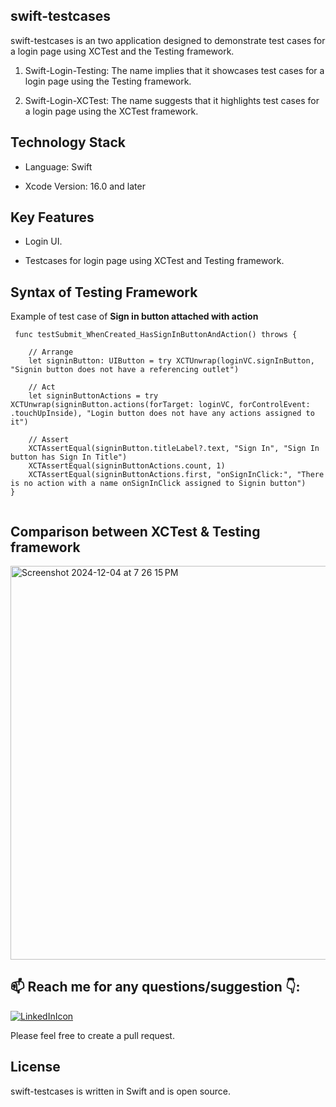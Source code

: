 ## swift-testcases
swift-testcases is an two application designed to demonstrate test cases for a login page using XCTest and the Testing framework.

1. Swift-Login-Testing: The name implies that it showcases test cases for a login page using the Testing framework. 

2. Swift-Login-XCTest: The name suggests that it highlights test cases for a login page using the XCTest framework.

## Technology Stack
- Language: Swift

- Xcode Version: 16.0 and later

## Key Features
- Login UI.

- Testcases for login page using XCTest and Testing framework.

## Syntax of Testing Framework

Example of test case of **Sign in button attached with action**
```
 func testSubmit_WhenCreated_HasSignInButtonAndAction() throws {

    // Arrange
    let signinButton: UIButton = try XCTUnwrap(loginVC.signInButton, "Signin button does not have a referencing outlet")

    // Act
    let signinButtonActions = try XCTUnwrap(signinButton.actions(forTarget: loginVC, forControlEvent: .touchUpInside), "Login button does not have any actions assigned to it")

    // Assert
    XCTAssertEqual(signinButton.titleLabel?.text, "Sign In", "Sign In button has Sign In Title")
    XCTAssertEqual(signinButtonActions.count, 1)
    XCTAssertEqual(signinButtonActions.first, "onSignInClick:", "There is no action with a name onSignInClick assigned to Signin button")
}
    
```

## Comparison between XCTest & Testing framework

<img width="630" alt="Screenshot 2024-12-04 at 7 26 15 PM" src="https://github.com/user-attachments/assets/9cad0b60-8d26-4831-bab0-8d81eb1d5daf">

## 📫 Reach me for any questions/suggestion :point_down::
[![LinkedInIcon](https://user-images.githubusercontent.com/56787966/180372874-fd85a898-5750-4b51-a39d-bf552e321eb4.png)](https://www.linkedin.com/in/saumil-shah-b954b9101/)

Please feel free to create a pull request.

## License

swift-testcases is written in Swift and is open source.
